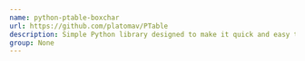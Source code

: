 ```yaml
---
name: python-ptable-boxchar
url: https://github.com/platomav/PTable
description: Simple Python library designed to make it quick and easy to represent tabular data in visually appealing ASCII tables.
group: None
---
```

